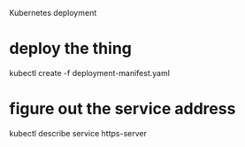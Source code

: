 Kubernetes deployment

# deploy the thing
kubectl create -f deployment-manifest.yaml

# figure out the service address
kubectl describe service https-server
